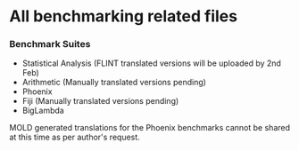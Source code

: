 # All benchmarking related files

### Benchmark Suites
* Statistical Analysis (FLINT translated versions will be uploaded by 2nd Feb)
* Arithmetic (Manually translated versions pending)
* Phoenix
* Fiji (Manually translated versions pending)
* BigLambda

MOLD generated translations for the Phoenix benchmarks cannot be shared at this time as per author's request.
